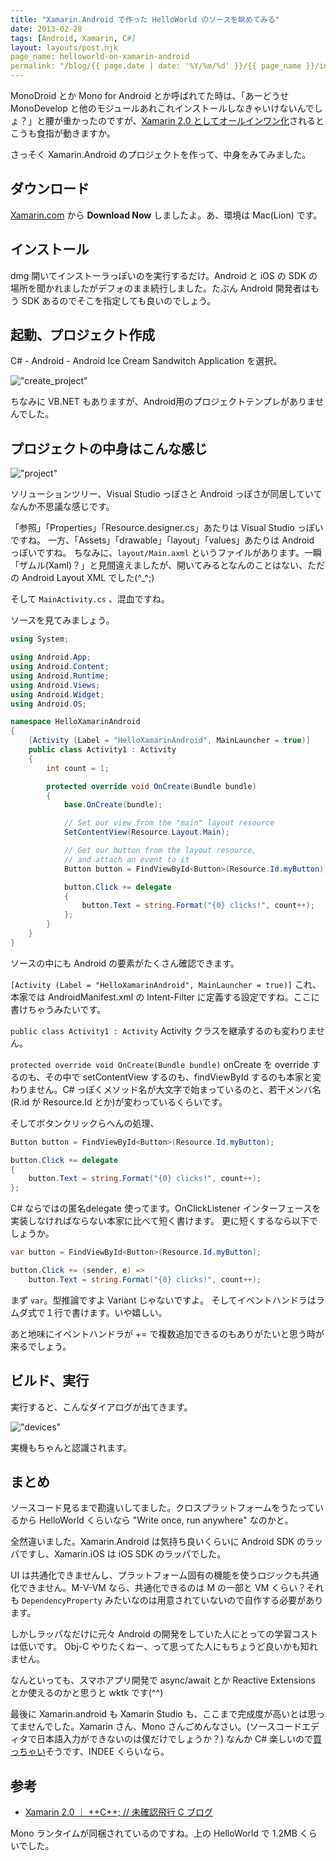 ```yaml
---
title: "Xamarin.Android で作った HelloWorld のソースを眺めてみる"
date: 2013-02-28
tags: [Android, Xamarin, C#]
layout: layouts/post.njk
page_name: helloworld-on-xamarin-android
permalink: "/blog/{{ page.date | date: '%Y/%m/%d' }}/{{ page_name }}/index.html"
---
```

MonoDroid とか Mono for Android とか呼ばれてた時は、「あーどうせ MonoDevelop と他のモジュールあれこれインストールしなきゃいけないんでしょ？」と腰が重かったのですが、[Xamarin 2.0 としてオールインワン化](http://www.forest.impress.co.jp/docs/news/20130221_588816.html)されるとこうも食指が動きますか。

<!-- more -->

さっそく Xamarin.Android のプロジェクトを作って、中身をみてみました。

## ダウンロード
[Xamarin.com](http://xamarin.com/) から **Download Now** しましたよ。あ、環境は Mac(Lion) です。

## インストール
dmg 開いてインストーラっぽいのを実行するだけ。Android と iOS の SDK の場所を聞かれましたがデフォのまま続行しました。たぶん Android 開発者はもう SDK あるのでそこを指定しても良いのでしょう。

## 起動、プロジェクト作成

C# - Android - Android Ice Cream Sandwitch Application を選択。

!["create_project"](https://blog.amay077.net/img/posts/xamarin_create_project.png)

ちなみに VB.NET もありますが、Android用のプロジェクトテンプレがありませんでした。

## プロジェクトの中身はこんな感じ

!["project"](https://blog.amay077.net/img/posts/xamarin_helloworld.png)

ソリューションツリー、Visual Studio っぽさと Android っぽさが同居していてなんか不思議な感じです。

「参照」「Properties」「Resource.designer.cs」あたりは Visual Studio っぽいですね。
一方、「Assets」「drawable」「layout」「values」あたりは Android っぽいですね。
ちなみに、``layout/Main.axml`` というファイルがあります。一瞬「ザムル(Xaml)？」と見間違えましたが、開いてみるとなんのことはない、ただの Android Layout XML でした(^_^;)

そして ``MainActivity.cs`` 、混血ですね。

ソースを見てみましょう。

```csharp MainActivity.cs
using System;

using Android.App;
using Android.Content;
using Android.Runtime;
using Android.Views;
using Android.Widget;
using Android.OS;

namespace HelloXamarinAndroid
{
    [Activity (Label = "HelloXamarinAndroid", MainLauncher = true)]
    public class Activity1 : Activity
    {
        int count = 1;

        protected override void OnCreate(Bundle bundle)
        {
            base.OnCreate(bundle);

            // Set our view from the "main" layout resource
            SetContentView(Resource.Layout.Main);

            // Get our button from the layout resource,
            // and attach an event to it
            Button button = FindViewById<Button>(Resource.Id.myButton);

            button.Click += delegate
            {
                button.Text = string.Format("{0} clicks!", count++);
            };
        }
    }
}
```

ソースの中にも Android の要素がたくさん確認できます。

``[Activity (Label = "HelloXamarinAndroid", MainLauncher = true)]``
これ、本家では AndroidManifest.xml の Intent-Filter に定義する設定ですね。ここに書けちゃうみたいです。

``public class Activity1 : Activity``
Activity クラスを継承するのも変わりません。

``protected override void OnCreate(Bundle bundle)``
onCreate を override するのも、その中で setContentView するのも、findViewById するのも本家と変わりません。C# っぽくメソッド名が大文字で始まっているのと、若干メンバ名(R.id が Resource.Id とか)が変わっているくらいです。

そしてボタンクリックらへんの処理、

```csharp
Button button = FindViewById<Button>(Resource.Id.myButton);

button.Click += delegate
{
    button.Text = string.Format("{0} clicks!", count++);
};
```

C# ならではの匿名delegate 使ってます。OnClickListener インターフェースを実装しなければならない本家に比べて短く書けます。
更に短くするなら以下でしょうか。

```csharp
var button = FindViewById<Button>(Resource.Id.myButton);

button.Click += (sender, e) =>
    button.Text = string.Format("{0} clicks!", count++);
```

まず ``var``。型推論ですよ Variant じゃないですよ。
そしてイベントハンドラはラムダ式で１行で書けます。いや嬉しい。

あと地味にイベントハンドラが += で複数追加できるのもありがたいと思う時が来るでしょう。

## ビルド、実行
実行すると、こんなダイアログが出てきます。

!["devices"](https://blog.amay077.net/img/posts/xamarin_device_select.png)

実機もちゃんと認識されます。

## まとめ
ソースコード見るまで勘違いしてました。クロスプラットフォームをうたっているから HelloWorld くらいなら "Write once, run anywhere" なのかと。

全然違いました。Xamarin.Android は気持ち良いくらいに Android SDK のラッパですし、Xamarin.iOS は iOS SDK のラッパでした。

UI は共通化できませんし、プラットフォーム固有の機能を使うロジックも共通化できません。M-V-VM なら、共通化できるのは M の一部と VM くらい？それも ``DependencyProperty`` みたいなのは用意されていないので自作する必要があります。

しかしラッパなだけに元々 Android の開発をしていた人にとっての学習コストは低いです。
Obj-C やりたくねー、って思ってた人にもちょうど良いかも知れません。

なんといっても、スマホアプリ開発で async/await とか Reactive Extensions とか使えるのかと思うと wktk です(^^)

最後に Xamarin.android も Xamarin Studio も、ここまで完成度が高いとは思ってませんでした。Xamarin さん、Mono さんごめんなさい。(ソースコードエディタで日本語入力ができないのは僕だけでしょうか？)
なんか C# 楽しいので[買っちゃい](https://store.xamarin.com/)そうです、INDEE くらいなら。

## 参考

* [Xamarin 2.0 ｜ ++C++; // 未確認飛行 C ブログ](http://ufcpp.wordpress.com/2013/02/24/xamarin-2-0/)

Mono ランタイムが同梱されているのですね。上の HelloWorld で 1.2MB くらいでした。
